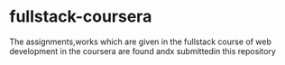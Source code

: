 # fullstack-coursera
The assignments,works which are given in the fullstack course of web development in the coursera are found andx submittedin this repository 
